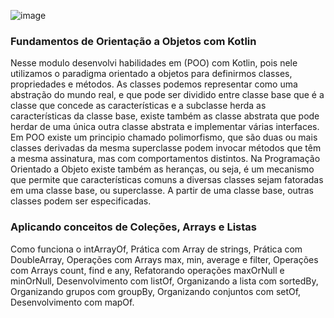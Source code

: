 ![image](https://user-images.githubusercontent.com/78937585/113632128-f8224180-9640-11eb-92ee-61379b1ff541.png)

### Fundamentos de Orientação a Objetos com Kotlin
Nesse modulo desenvolvi habilidades em (POO) com Kotlin, pois nele utilizamos o paradigma orientado a objetos para definirmos classes, propriedades e métodos. As classes podemos representar como uma abstração do mundo real, e que pode ser dividido entre classe base que é a classe que concede as características e a subclasse herda as características da classe base, existe também as classe abstrata que pode herdar de uma única outra classe abstrata e implementar várias interfaces. Em POO existe um principio chamado polimorfismo, que são duas ou mais classes derivadas da mesma superclasse podem invocar métodos que têm a mesma assinatura, mas com comportamentos distintos. Na Programação Orientado a Objeto existe também as heranças, ou seja, é um mecanismo que permite que características comuns a diversas classes sejam fatoradas em uma classe base, ou superclasse. A partir de uma classe base, outras classes podem ser especificadas.

### Aplicando conceitos de Coleções, Arrays e Listas
Como funciona o intArrayOf, Prática com Array de strings, Prática com DoubleArray, Operações com Arrays max, min, average e filter, Operações com Arrays count, find e any,
Refatorando operações maxOrNull e minOrNull, Desenvolvimento com listOf, Organizando a lista com sortedBy, Organizando grupos com groupBy, Organizando conjuntos com setOf, Desenvolvimento com mapOf.
